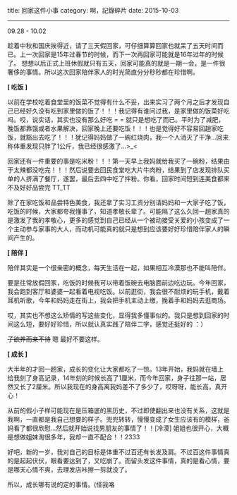 title: 回家这件小事
category: 啊，記錄碎片
date: 2015-10-03

---

09.28 - 10.02 

趁着中秋和国庆挨得近，请了三天假回家，可仔细算算回家也就呆了五天时间而已。上一次回家是15年过春节的时候，而下一次再回家可能就是16年过年的时候了。
想想以后正式上班休假就只有五天，回家可能真的就是一期一会，是一件很奢侈的事情。所以这次回家陪伴家人的时光简直分分秒秒都在珍惜啊。

<!-- more -->

**[ 吃饭 ]**

以前在学校吃着食堂里的饭菜不觉得有什么不妥，出来实习了两个月之后才发现自己已经好久没有吃到家里做的饭了！！！我记得有谁问过我，是家里做的饭菜好吃吗。哎，说实话，其实也没有那么好吃 = = 就只是想吃了而已。平时为了减肥，晚饭都靠饿或者水果解决，回家晚上还要吃饭！！！也是觉得好不容易回趟家吃饭，就豁出去吃了！！！犹记得妈妈做了一碗红烧肉，我一个人消灭了干净...回来称体重发现只胖了1公斤，我已经很感激了...>_<

回家还有一件重要的事是吃米粉！！！第一天早上我妈就给我买了一碗粉，结果由于太辣都没吃完！！！然后说要去回民食堂吃大片牛肉粉，结果到了店发现排队买单的人挤满了餐厅，遂罢，最后去四中吃了拌粉。你看，回家时间短到连美食都来不及好好品尝完 TT_TT

除了在家吃饭和品尝特色美食，我还拿了实习工资分别请妈妈和一大家子吃了饭，吃饭的时候，大家都夸我懂事了，知道孝敬长辈了。可能隔了这么久回一趟家真的是激发了我的孝敬心，更多的感觉到自己已经从一个被动接受关爱的小孩变成了一个主动参与家事的大人，而动机可能真的就只是想到应该要好好珍惜陪伴家人的瞬间产生的。

**[ 陪伴 ]**

陪伴其实是一个很亲密的概念，每天生活在一起，如果相互冷漠那也不能叫陪伴。

要是往常放假回家，吃饭的时候我可以带着饭碗去电脑面前边吃边玩。今年回家，我会跑到客厅和婆婆一起看着电视吃饭。以前逛街，我会很不耐烦的玩手机，戴着耳机听歌，今年和妈妈走在街上，我会把手机主动上缴，挽着手和妈妈去逛商场。

哎，其实也不想这么矫情的写这些变化，显得我多懂事似的。我只是想到回家的时间这么短，要好好珍惜，所以就认真实践了陪伴二字，感觉还挺好的 ：）

<del>子欲养而亲不待</del> 嗯 最好不要这样。

**[ 成长 ]**

大半年的才回一趟家，成长的变化让大家都吃了一惊。13年开始，我妈就在墙上给我刻了身高记录，14年刻的时候长高了1厘米，而今年回家，身子往那一站，居然又长了2厘米。所以我现在的身高离我妈差不了多少了，哎呀呀，能长高，真开心！

从前的假小子样可能现在是压箱底的黑历史，不过即使翻出来也没有关系，这就是我啊，一直都是我自己想要的样子。兜兜转转，慢慢变成了女生应该有的模样，爸妈看了都很欣慰...然后就开始说找男朋友的事情了！！[冷漠] 姐姐也很开心，大概是想做姐妹淘很多年，我却一直不配合！！2333

好吧，新的一岁，我对自己的目标是体重不过百还有长发及肩。不过百这件事情真的是起起伏伏，眼看要达到了，又吃崩了。而留头发这件事情，真的是看心情，要是哪天心情不爽，去理发店咔擦一剪就没了。

所以，成长哪有说的定的事情。(怪我咯



